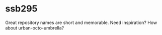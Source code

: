# ssb295
Great repository names are short and memorable. Need inspiration? How about urban-octo-umbrella? 
